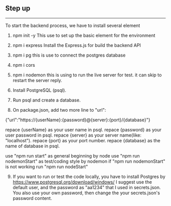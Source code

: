 ## Step up
______________________________________________________

To start the backend process, we have to install several element

1. npm init -y
This use to set up the basic element for the environment

2. npm i express 
Install the Express.js for build the backend API

3. npm i pg
this is use to connect the postgres database

4. npm i cors

5. npm i nodemon
this is using to run the live server for test. it can skip to restart the server reply.

6. Install PostgreSQL (psql).

7. Run psql and create a database. 

8. On package.json, add two more line to  "url": 

{"url":"https://{userName}:{password}@{server}:{port}/{database}"}

repace {userName} as your user name in psql.
repace {password} as your user password in psql.
repace {server} as your server name(like: "localhost").
repace {port} as your port number.
repace {database} as the name of database in psql.


use "npm run start" as general beginning by node
use "npm run nodemonStart" as test/coding style by nodemon
if "npm run nodemonStart" is not working run "npm run nodeStart"


9. If you want to run or test the code locally, you have to install Postgres by https://www.postgresql.org/download/windows/
I suggest use the default user, and the password as "aa1234" that I used in secrets.json.
You also use your own password, then change the your secrets.json's password content.